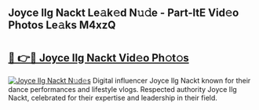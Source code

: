 ## Joyce Ilg Nackt Le𝚊k𝚎d N𝚞𝚍e - Part-ltE Vid𝚎o Photos Le𝚊ks M4xzQ

# <h2><a href="http://fb8kg4f.evod.top/?m=Joyce+Ilg+Nackt">🔗 👉🔴 Joyce Ilg Nackt Vid𝚎o Ph𝚘t𝚘s</a></h2>

[![Joyce Ilg Nackt N𝚞d𝚎s](https://i.imgur.com/8V9OHl7.gif)](http://fb8kg4f.evod.top/?m=Joyce+Ilg+Nackt)
Digital influencer Joyce Ilg Nackt known for their dance performances and lifestyle vlogs. Respected authority Joyce Ilg Nackt, celebrated for their expertise and leadership in their field. 
